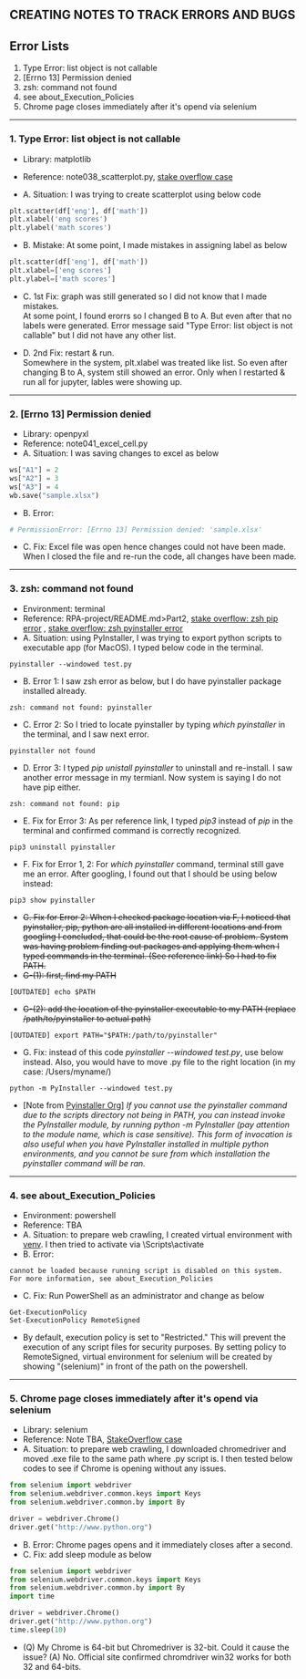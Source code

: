 ## CREATING NOTES TO TRACK ERRORS AND BUGS 
## Error Lists
1. Type Error: list object is not callable
2. [Errno 13] Permission denied
3. zsh: command not found 
4. see about_Execution_Policies
5. Chrome page closes immediately after it's opend via selenium
----   



### 1. Type Error: list object is not callable
- Library: matplotlib
- Reference: note038_scatterplot.py, [stake overflow case](https://stackoverflow.com/questions/35030659/unexpected-python-typeerror-list-object-is-not-callable)

- A. Situation: I was trying to create scatterplot using below code 
```python
plt.scatter(df['eng'], df['math'])
plt.xlabel('eng scores')
plt.ylabel('math scores')
```

- B. Mistake: At some point, I made mistakes in assigning label as below
```python
plt.scatter(df['eng'], df['math'])
plt.xlabel=['eng scores']
plt.ylabel=['math scores']
```

- C. 1st Fix: graph was still generated so I did not know that I made mistakes.  
At some point, I found erorrs so I changed B to A.
But even after that no labels were generated. Error message said "Type Error: list object is not callable" 
but I did not have any other list.

- D. 2nd Fix: restart & run.  
Somewhere in the system, plt.xlabel was treated like list. So even after changing B to A, system still showed an error. 
Only when I restarted & run all for jupyter, lables were showing up.
----

### 2. [Errno 13] Permission denied
- Library: openpyxl
- Reference: note041_excel_cell.py
- A. Situation: I was saving changes to excel as below
```python
ws["A1"] = 2
ws["A2"] = 3
ws["A3"] = 4
wb.save("sample.xlsx")
```  

- B. Error: 
```python
# PermissionError: [Errno 13] Permission denied: 'sample.xlsx'
```  

- C. Fix:
Excel file was open hence changes could not have been made.  
When I closed the file and re-run the code, 
all changes have been made.
----

### 3. zsh: command not found 
- Environment: terminal
- Reference: RPA-project/README.md>Part2, [stake overflow: zsh pip error](https://https://stackoverflow.com/questions/42870537/zsh-command-cannot-found-pip) , [stake overflow: zsh pyinstaller error](https://stackoverflow.com/questions/68684044/pyinstaller-command-could-not-be-found)
- A. Situation: using PyInstaller, I was trying to export python scripts to executable app (for MacOS). I typed below code in the terminal.
```terminal
pyinstaller --windowed test.py
``` 
- B. Error 1: I saw zsh error as below, but I do have pyinstaller package installed already. 
```terminal
zsh: command not found: pyinstaller
```  
- C. Error 2: So I tried to locate pyinstaller by typing *which pyinstaller* in the terminal, and I saw next error.
```terminal
pyinstaller not found
``` 
- D. Error 3: I typed *pip unistall pyinstaller* to uninstall and re-install. I saw another error message in my termianl. Now system is saying I do not have pip either.
```terminal
zsh: command not found: pip
```  
- E. Fix for Error 3: As per reference link, I typed *pip3* instead of *pip* in the terminal and confirmed command is correctly recognized.
```terminal
pip3 uninstall pyinstaller
``` 
- F. Fix for Error 1, 2: For *which pyinstaller* command, terminal still gave me an error. After googling, I found out that I should be using below instead:
```terminal
pip3 show pyinstaller
``` 
- ~~G. Fix for Error 2: When I checked package location via F, I noticed that pyinstaller, pip, python are all installed in different locations and from googling I concluded, that could be the root cause of problem. System was having problem finding out packages and applying them when I typed commands in the terminal. (See reference link) So I had to fix PATH.~~
- ~~G-(1): first, find my PATH~~
```terminal
[OUTDATED] echo $PATH
```
- ~~G-(2): add the location of the pyinstaller executable to my PATH (replace /path/to/pyinstaller to actual path)~~
```terminal
[OUTDATED] export PATH="$PATH:/path/to/pyinstaller"
``` 
- G. Fix: instead of this code *pyinstaller --windowed test.py*, use below instead. Also, you would have to move .py file to the right location (in my case: /Users/myname/)
```terminal
python -m PyInstaller --windowed test.py
```
- [Note from [Pyinstaller Org](https://pyinstaller.org/en/stable/installation.html#installing-in-mac-os-x)] *If you cannot use the pyinstaller command due to the scripts directory not being in PATH, you can instead invoke the PyInstaller module, by running python -m PyInstaller (pay attention to the module name, which is case sensitive). This form of invocation is also useful when you have PyInstaller installed in multiple python environments, and you cannot be sure from which installation the pyinstaller command will be ran.*
----

### 4. see about_Execution_Policies
- Environment: powershell
- Reference: TBA
- A. Situation: to prepare web crawling, I created virtual environment with [venv](https://docs.python.org/3/library/venv.html). I then tried to activate via \Scripts\activate
- B. Error:
```terminal
cannot be loaded because running script is disabled on this system. For more information, see about_Execution_Policies
``` 
- C. Fix: Run PowerShell as an administrator and change as below
```terminal
Get-ExecutionPolicy
Set-ExecutionPolicy RemoteSigned
``` 
- By default, execution policy is set to "Restricted." This will prevent the execution of any script files for security purposes. By setting policy to RemoteSigned, virtual environment for selenium will be created by showing "(selenium)" in front of the path on the powershell.
----

### 5. Chrome page closes immediately after it's opend via selenium
- Library: selenium
- Reference: Note TBA, [StakeOverflow case](https://stackoverflow.com/questions/47508518/google-chrome-closes-immediately-after-being-launched-with-selenium)
- A. Situation: to prepare web crawling, I downloaded chromedriver and moved .exe file to the same path where .py script is. I then tested below codes to see if Chrome is opening without any issues.
```python
from selenium import webdriver
from selenium.webdriver.common.keys import Keys
from selenium.webdriver.common.by import By

driver = webdriver.Chrome()
driver.get("http://www.python.org")
```  
- B. Error: Chrome pages opens and it immediately closes after a second.
- C. Fix: add sleep module as below
```python
from selenium import webdriver
from selenium.webdriver.common.keys import Keys
from selenium.webdriver.common.by import By
import time

driver = webdriver.Chrome()
driver.get("http://www.python.org")
time.sleep(10)
```  
- (Q) My Chrome is 64-bit but Chromedriver is 32-bit. Could it cause the issue? (A) No. Official site confirmed chromdriver win32 works for both 32 and 64-bits.

  
